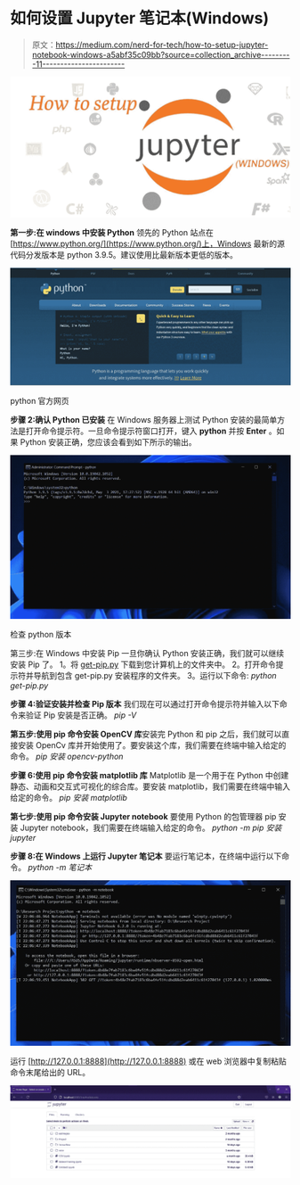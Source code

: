 # 如何设置 Jupyter 笔记本(Windows)

> 原文：<https://medium.com/nerd-for-tech/how-to-setup-jupyter-notebook-windows-a5abf35c09bb?source=collection_archive---------11----------------------->

![](img/e895e0cbe43c3704025640b63308337c.png)

**第一步:在 windows 中安装 Python**
领先的 Python 站点在[https://www.python.org/](https://www.python.org/)上，Windows 最新的源代码分发版本是 python 3.9.5。建议使用比最新版本更低的版本。

![](img/e8a97d050d39a4b40d7fc5ba1fd1a2e2.png)

python 官方网页

**步骤 2:确认 Python 已安装**
在 Windows 服务器上测试 Python 安装的最简单方法是打开命令提示符。一旦命令提示符窗口打开，键入 **python** 并按 **Enter** 。如果 Python 安装正确，您应该会看到如下所示的输出。

![](img/4f214e3cd7a7429a8720fe9c5024c706.png)

检查 python 版本

第三步:在 Windows 中安装 Pip
一旦你确认 Python 安装正确，我们就可以继续安装 Pip 了。
1。将 [get-pip.py](https://bootstrap.pypa.io/get-pip.py) 下载到您计算机上的文件夹中。
2。打开命令提示符并导航到包含 get-pip.py 安装程序的文件夹。
3。运行以下命令:
*python get-pip.py*

**步骤 4:验证安装并检查 Pip 版本**
我们现在可以通过打开命令提示符并输入以下命令来验证 Pip 安装是否正确。
*pip -V*

**第五步:使用 pip 命令安装 OpenCV 库**安装完 Python 和 pip 之后，我们就可以直接安装 OpenCv 库并开始使用了。要安装这个库，我们需要在终端中输入给定的命令。
*pip 安装 opencv-python*

**步骤 6:使用 pip 命令安装 matplotlib 库**
Matplotlib 是一个用于在 Python 中创建静态、动画和交互式可视化的综合库。要安装 matplotlib，我们需要在终端中输入给定的命令。
*pip 安装 matplotlib*

**第七步:使用 pip 命令安装 Jupyter notebook**
要使用 Python 的包管理器 pip 安装 Jupyter notebook，我们需要在终端输入给定的命令。
*python -m pip 安装 jupyter*

**步骤 8:在 Windows 上运行 Jupyter 笔记本**
要运行笔记本，在终端中运行以下命令。
*python -m 笔记本*

![](img/9392ad951d23d72dac243d2e50b240a2.png)

运行 [http://127.0.0.1:8888](http://127.0.0.1:8888) 或在 web 浏览器中复制粘贴命令末尾给出的 URL。

![](img/aebaccaf5852f3cc320e75bc07bba9a2.png)